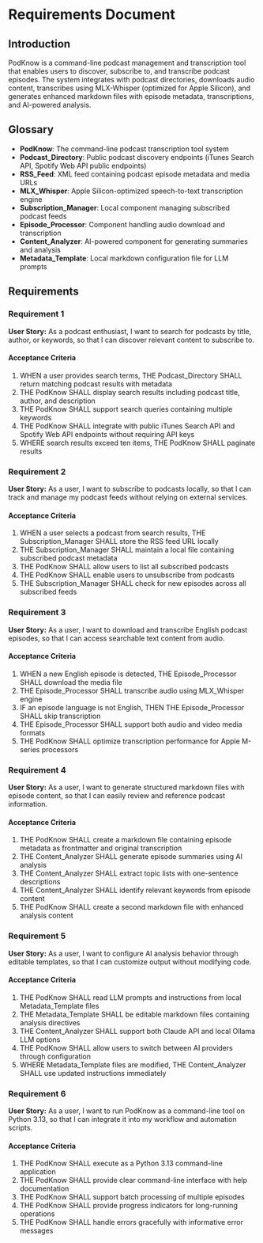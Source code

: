 # Requirements Document

## Introduction

PodKnow is a command-line podcast management and transcription tool that enables users to discover, subscribe to, and transcribe podcast episodes. The system integrates with podcast directories, downloads audio content, transcribes using MLX-Whisper (optimized for Apple Silicon), and generates enhanced markdown files with episode metadata, transcriptions, and AI-powered analysis.

## Glossary

- **PodKnow**: The command-line podcast transcription tool system
- **Podcast_Directory**: Public podcast discovery endpoints (iTunes Search API, Spotify Web API public endpoints)
- **RSS_Feed**: XML feed containing podcast episode metadata and media URLs
- **MLX_Whisper**: Apple Silicon-optimized speech-to-text transcription engine
- **Subscription_Manager**: Local component managing subscribed podcast feeds
- **Episode_Processor**: Component handling audio download and transcription
- **Content_Analyzer**: AI-powered component for generating summaries and analysis
- **Metadata_Template**: Local markdown configuration file for LLM prompts

## Requirements

### Requirement 1

**User Story:** As a podcast enthusiast, I want to search for podcasts by title, author, or keywords, so that I can discover relevant content to subscribe to.

#### Acceptance Criteria

1. WHEN a user provides search terms, THE Podcast_Directory SHALL return matching podcast results with metadata
2. THE PodKnow SHALL display search results including podcast title, author, and description
3. THE PodKnow SHALL support search queries containing multiple keywords
4. THE PodKnow SHALL integrate with public iTunes Search API and Spotify Web API endpoints without requiring API keys
5. WHERE search results exceed ten items, THE PodKnow SHALL paginate results

### Requirement 2

**User Story:** As a user, I want to subscribe to podcasts locally, so that I can track and manage my podcast feeds without relying on external services.

#### Acceptance Criteria

1. WHEN a user selects a podcast from search results, THE Subscription_Manager SHALL store the RSS feed URL locally
2. THE Subscription_Manager SHALL maintain a local file containing subscribed podcast metadata
3. THE PodKnow SHALL allow users to list all subscribed podcasts
4. THE PodKnow SHALL enable users to unsubscribe from podcasts
5. THE Subscription_Manager SHALL check for new episodes across all subscribed feeds

### Requirement 3

**User Story:** As a user, I want to download and transcribe English podcast episodes, so that I can access searchable text content from audio.

#### Acceptance Criteria

1. WHEN a new English episode is detected, THE Episode_Processor SHALL download the media file
2. THE Episode_Processor SHALL transcribe audio using MLX_Whisper engine
3. IF an episode language is not English, THEN THE Episode_Processor SHALL skip transcription
4. THE Episode_Processor SHALL support both audio and video media formats
5. THE PodKnow SHALL optimize transcription performance for Apple M-series processors

### Requirement 4

**User Story:** As a user, I want to generate structured markdown files with episode content, so that I can easily review and reference podcast information.

#### Acceptance Criteria

1. THE PodKnow SHALL create a markdown file containing episode metadata as frontmatter and original transcription
2. THE Content_Analyzer SHALL generate episode summaries using AI analysis
3. THE Content_Analyzer SHALL extract topic lists with one-sentence descriptions
4. THE Content_Analyzer SHALL identify relevant keywords from episode content
5. THE PodKnow SHALL create a second markdown file with enhanced analysis content

### Requirement 5

**User Story:** As a user, I want to configure AI analysis behavior through editable templates, so that I can customize output without modifying code.

#### Acceptance Criteria

1. THE PodKnow SHALL read LLM prompts and instructions from local Metadata_Template files
2. THE Metadata_Template SHALL be editable markdown files containing analysis directives
3. THE Content_Analyzer SHALL support both Claude API and local Ollama LLM options
4. THE PodKnow SHALL allow users to switch between AI providers through configuration
5. WHERE Metadata_Template files are modified, THE Content_Analyzer SHALL use updated instructions immediately

### Requirement 6

**User Story:** As a user, I want to run PodKnow as a command-line tool on Python 3.13, so that I can integrate it into my workflow and automation scripts.

#### Acceptance Criteria

1. THE PodKnow SHALL execute as a Python 3.13 command-line application
2. THE PodKnow SHALL provide clear command-line interface with help documentation
3. THE PodKnow SHALL support batch processing of multiple episodes
4. THE PodKnow SHALL provide progress indicators for long-running operations
5. THE PodKnow SHALL handle errors gracefully with informative error messages